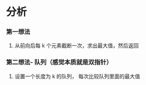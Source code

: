 # 分析

### 第一想法

1. 从前向后每 k 个元素截断一次，求出最大值，然后返回

### 第二想法- 队列（感觉本质就是双指针）

1. 设置一个长度为 k 的队列， 每次比较队列里面的最大值
